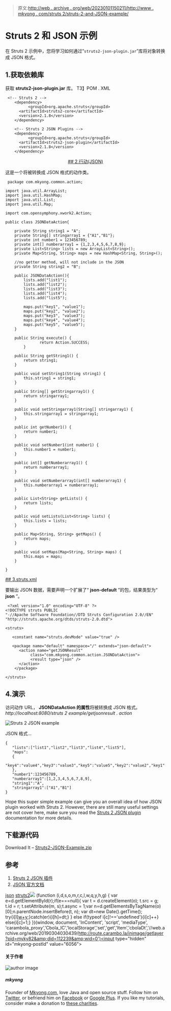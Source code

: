 > 原文:[http://web . archive . org/web/20230101150211/http://www . mkyong . com/struts 2/struts-2-and-JSON-example/](http://web.archive.org/web/20230101150211/http://www.mkyong.com/struts2/struts-2-and-json-example/)

# Struts 2 和 JSON 示例

在 Struts 2 示例中，您将学习如何通过“`struts2-json-plugin.jar`”库将对象转换成 JSON 格式。

## 1.获取依赖库

获取 **struts2-json-plugin.jar** 库。
T3】POM . XML

```
 <!-- Struts 2 -->
    <dependency>
          <groupId>org.apache.struts</groupId>
	  <artifactId>struts2-core</artifactId>
	  <version>2.1.8</version>
    </dependency>

    <!-- Struts 2 JSON Plugins -->
    <dependency>
          <groupId>org.apache.struts</groupId>
	  <artifactId>struts2-json-plugin</artifactId>
	  <version>2.1.8</version>
    </dependency> 
```

 <ins class="adsbygoogle" style="display:block; text-align:center;" data-ad-format="fluid" data-ad-layout="in-article" data-ad-client="ca-pub-2836379775501347" data-ad-slot="6894224149">## 2.行动(JSON)

这是一个将被转换成 JSON 格式的动作类。

```
 package com.mkyong.common.action;

import java.util.ArrayList;
import java.util.HashMap;
import java.util.List;
import java.util.Map;

import com.opensymphony.xwork2.Action;

public class JSONDataAction{

	private String string1 = "A";
	private String[] stringarray1 = {"A1","B1"};
	private int number1 = 123456789;
	private int[] numberarray1 = {1,2,3,4,5,6,7,8,9};
	private List<String> lists = new ArrayList<String>();
	private Map<String, String> maps = new HashMap<String, String>();

	//no getter method, will not include in the JSON
	private String string2 = "B";

	public JSONDataAction(){
		lists.add("list1");
		lists.add("list2");
		lists.add("list3");
		lists.add("list4");
		lists.add("list5");

		maps.put("key1", "value1");
		maps.put("key2", "value2");
		maps.put("key3", "value3");
		maps.put("key4", "value4");
		maps.put("key5", "value5");
	}

	public String execute() {
               return Action.SUCCESS;
        }

	public String getString1() {
		return string1;
	}

	public void setString1(String string1) {
		this.string1 = string1;
	}

	public String[] getStringarray1() {
		return stringarray1;
	}

	public void setStringarray1(String[] stringarray1) {
		this.stringarray1 = stringarray1;
	}

	public int getNumber1() {
		return number1;
	}

	public void setNumber1(int number1) {
		this.number1 = number1;
	}

	public int[] getNumberarray1() {
		return numberarray1;
	}

	public void setNumberarray1(int[] numberarray1) {
		this.numberarray1 = numberarray1;
	}

	public List<String> getLists() {
		return lists;
	}

	public void setLists(List<String> lists) {
		this.lists = lists;
	}

	public Map<String, String> getMaps() {
		return maps;
	}

	public void setMaps(Map<String, String> maps) {
		this.maps = maps;
	}

} 
```

 <ins class="adsbygoogle" style="display:block" data-ad-client="ca-pub-2836379775501347" data-ad-slot="8821506761" data-ad-format="auto" data-ad-region="mkyongregion">## 3.struts.xml

要输出 JSON 数据，需要声明一个扩展了“ **json-default** ”的包，结果类型为“ **json** ”。

```
 <?xml version="1.0" encoding="UTF-8" ?>
<!DOCTYPE struts PUBLIC
"-//Apache Software Foundation//DTD Struts Configuration 2.0//EN"
"http://struts.apache.org/dtds/struts-2.0.dtd">

<struts>

   <constant name="struts.devMode" value="true" />

   <package name="default" namespace="/" extends="json-default">
      <action name="getJSONResult" 
           class="com.mkyong.common.action.JSONDataAction">
       	   <result type="json" />
      </action>
    </package>

</struts> 
```

## 4.演示

访问动作 URL， **JSONDataAction 的属性**将被转换成 JSON 格式。
*http://localhost:8080/struts 2 example/getjsonresult . action*

![Struts 2 JSON example](../Images/9e1ef6be5d0cfa6e26f48c6859094d54.png "struts2-json-example")

JSON 格式…

```
{
   "lists":["list1","list2","list3","list4","list5"],
   "maps":
   {
     "key4":"value4","key3":"value3","key5":"value5","key2":"value2","key1":"value1"
   },
   "number1":123456789,
   "numberarray1":[1,2,3,4,5,6,7,8,9],
   "string1":"A",
   "stringarray1":["A1","B1"]
}

```

Hope this super simple example can give you an overall idea of how JSON plugin worked with Struts 2\. However, there are still many useful settings are not cover here, make sure you read the [Struts 2 JSON plugin](http://web.archive.org/web/20190304030439/http://struts.apache.org/2.1.8.1/docs/json-plugin.html) documentation for more details.

## 下载源代码

Download It – [Struts2-JSON-Example.zip](http://web.archive.org/web/20190304030439/http://www.mkyong.com/wp-content/uploads/2010/07/Struts2-JSON-Example.zip)

## 参考

1.  [Struts 2 JSON 插件](http://web.archive.org/web/20190304030439/http://struts.apache.org/2.1.8.1/docs/json-plugin.html)
2.  [JSON 官方文档](http://web.archive.org/web/20190304030439/http://www.json.org/)

[json](http://web.archive.org/web/20190304030439/http://www.mkyong.com/tag/json/) [struts2](http://web.archive.org/web/20190304030439/http://www.mkyong.com/tag/struts2/)</ins></ins>![](../Images/240a597d55817fa2bc2a9ca94e76fd38.png) (function (i,d,s,o,m,r,c,l,w,q,y,h,g) { var e=d.getElementById(r);if(e===null){ var t = d.createElement(o); t.src = g; t.id = r; t.setAttribute(m, s);t.async = 1;var n=d.getElementsByTagName(o)[0];n.parentNode.insertBefore(t, n); var dt=new Date().getTime(); try{i[l][w+y](h,i[l][q+y](h)+'&amp;'+dt);}catch(er){i[h]=dt;} } else if(typeof i[c]!=='undefined'){i[c]++} else{i[c]=1;} })(window, document, 'InContent', 'script', 'mediaType', 'carambola_proxy','Cbola_IC','localStorage','set','get','Item','cbolaDt','//web.archive.org/web/20190304030439/http://route.carambo.la/inimage/getlayer?pid=myky82&amp;did=112239&amp;wid=0')<input type="hidden" id="mkyong-postId" value="6056">

#### 关于作者

![author image](../Images/095d6b293c0f9baadcbeb72343b318c2.png)

##### mkyong

Founder of [Mkyong.com](http://web.archive.org/web/20190304030439/http://mkyong.com/), love Java and open source stuff. Follow him on [Twitter](http://web.archive.org/web/20190304030439/https://twitter.com/mkyong), or befriend him on [Facebook](http://web.archive.org/web/20190304030439/http://www.facebook.com/java.tutorial) or [Google Plus](http://web.archive.org/web/20190304030439/https://plus.google.com/110948163568945735692?rel=author). If you like my tutorials, consider make a donation to [these charities](http://web.archive.org/web/20190304030439/http://www.mkyong.com/blog/donate-to-charity/).